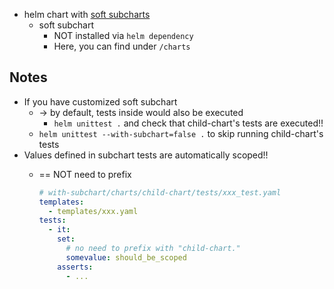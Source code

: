 * helm chart with [soft subcharts](https://helm.sh/docs/glossary/#chart-dependency-subcharts)
  * soft subchart
    * NOT installed via `helm dependency`
    * Here, you can find under `/charts`

## Notes
* If you have customized soft subchart 
  * -> by default, tests inside would also be executed
    * `helm unittest .` and check that child-chart's tests are executed!!
  * `helm unittest --with-subchart=false .` to skip running child-chart's tests
* Values defined in subchart tests are automatically scoped!!
  * == NOT need to prefix
  
    ```yaml
    # with-subchart/charts/child-chart/tests/xxx_test.yaml
    templates:
      - templates/xxx.yaml
    tests:
      - it:
        set:
          # no need to prefix with "child-chart."
          somevalue: should_be_scoped
        asserts:
          - ...
    ```